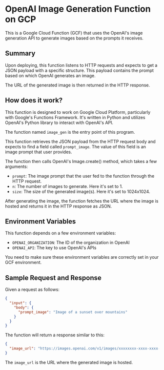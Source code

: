 # OpenAI Image Generation Function on GCP

This is a Google Cloud Function (GCF) that uses the OpenAI's image generation API to generate images based on the prompts it receives.

## Summary
Upon deploying, this function listens to HTTP requests and expects to get a JSON payload with a specific structure. This payload contains the prompt based on which OpenAI generates an image.

The URL of the generated image is then returned in the HTTP response.

## How does it work?

This function is designed to work on Google Cloud Platform, particularly with Google's Functions Framework. It's written in Python and utilizes OpenAI's Python library to interact with OpenAI's API.

The function named `image_gen` is the entry point of this program.

This function retrieves the JSON payload from the HTTP request body and expects to find a field called `prompt_image`. The value of this field is an image prompt that user provides.

The function then calls OpenAI's Image.create() method, which takes a few arguments:
 - `prompt`: The image prompt that the user fed to the function through the HTTP request.
 - `n`: The number of images to generate. Here it's set to 1.
 - `size`: The size of the generated image(s). Here it's set to 1024x1024.

After generating the image, the function fetches the URL where the image is hosted and returns it in the HTTP response as JSON. 

## Environment Variables

This function depends on a few environment variables:

- `OPENAI_ORGANIZATION`: The ID of the organization in OpenAI
- `OPENAI_API`: The key to use OpenAI's APIs

You need to make sure these environment variables are correctly set in your GCF environment.

## Sample Request and Response

Given a request as follows:

```JSON
{
  "input": {
    "body": {
      "prompt_image": "Image of a sunset over mountains"
    }
  }
}
```

The function will return a response similar to this:

```JSON
{
  "image_url": "https://images.openai.com/v1/images/xxxxxxxx-xxxx-xxxx-xxxx-xxxxxxxxxxxx"
}
```
The `image_url` is the URL where the generated image is hosted.